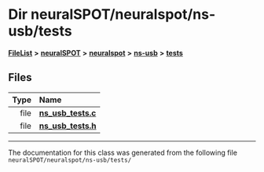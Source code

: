 

# Dir neuralSPOT/neuralspot/ns-usb/tests



[**FileList**](files.md) **>** [**neuralSPOT**](dir_75594cce7c7773aa3cb253214bf56510.md) **>** [**neuralspot**](dir_b737d82f35ec218ac5a7ef4105db9c0e.md) **>** [**ns-usb**](dir_450d7ce7daa9d29b9b3b5cb7d00f16f9.md) **>** [**tests**](dir_c776a9f5367fd77ebb6bd7a429b2b06e.md)












## Files

| Type | Name |
| ---: | :--- |
| file | [**ns\_usb\_tests.c**](ns__usb__tests_8c.md) <br> |
| file | [**ns\_usb\_tests.h**](ns__usb__tests_8h.md) <br> |



























































------------------------------
The documentation for this class was generated from the following file `neuralSPOT/neuralspot/ns-usb/tests/`


